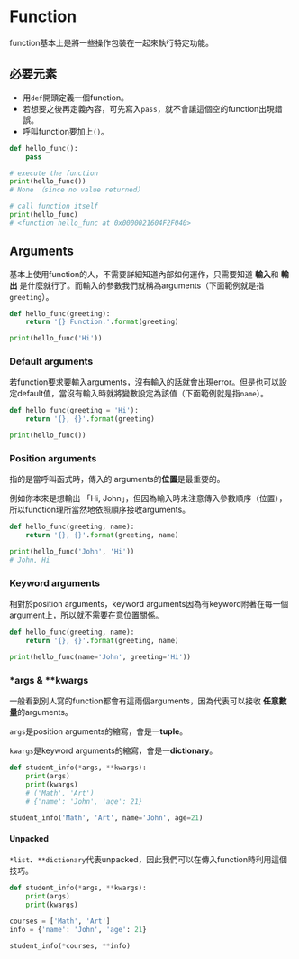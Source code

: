 # Function

function基本上是將一些操作包裝在一起來執行特定功能。

## 必要元素

- 用`def`開頭定義一個function。
- 若想要之後再定義內容，可先寫入`pass`，就不會讓這個空的function出現錯誤。
- 呼叫function要加上`()`。

```python
def hello_func():
    pass

# execute the function
print(hello_func())
# None （since no value returned）

# call function itself
print(hello_func)
# <function hello_func at 0x0000021604F2F040>
```

## Arguments

基本上使用function的人，不需要詳細知道內部如何運作，只需要知道 **輸入**和 **輸出** 是什麼就行了。而輸入的參數我們就稱為arguments（下面範例就是指`greeting`）。

```python
def hello_func(greeting):
    return '{} Function.'.format(greeting)

print(hello_func('Hi'))
```

### Default arguments

若function要求要輸入arguments，沒有輸入的話就會出現error。但是也可以設定default值，當沒有輸入時就將變數設定為該值（下面範例就是指`name`）。

```python
def hello_func(greeting = 'Hi'):
    return '{}, {}'.format(greeting)

print(hello_func())
```

### Position arguments

指的是當呼叫函式時，傳入的 arguments的**位置**是最重要的。

例如你本來是想輸出 「Hi, John」，但因為輸入時未注意傳入參數順序（位置），所以function理所當然地依照順序接收arguments。

```python
def hello_func(greeting, name):
    return '{}, {}'.format(greeting, name)

print(hello_func('John', 'Hi'))
# John, Hi
```

### Keyword arguments

相對於position arguments，keyword arguments因為有keyword附著在每一個argument上，所以就不需要在意位置關係。

```python
def hello_func(greeting, name):
    return '{}, {}'.format(greeting, name)

print(hello_func(name='John', greeting='Hi'))
```

### *args & **kwargs

一般看到別人寫的function都會有這兩個arguments，因為代表可以接收 **任意數量**的arguments。

`args`是position arguments的縮寫，會是一**tuple**。

`kwargs`是keyword arguments的縮寫，會是一**dictionary**。

```python
def student_info(*args, **kwargs):
    print(args)
    print(kwargs)
	# ('Math', 'Art')
	# {'name': 'John', 'age': 21}
    
student_info('Math', 'Art', name='John', age=21)
```

#### Unpacked

`*list`、`**dictionary`代表unpacked，因此我們可以在傳入function時利用這個技巧。

```python
def student_info(*args, **kwargs):
    print(args)
    print(kwargs)

courses = ['Math', 'Art']
info = {'name': 'John', 'age': 21}

student_info(*courses, **info)
```

